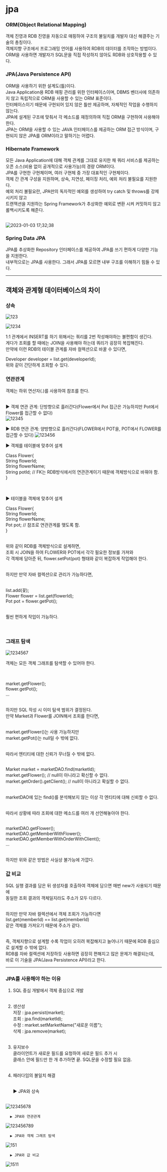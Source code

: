 # jpa

### ORM(Object Relational Mapping)
   객체 진영과 RDB 진영을 자동으로 매핑하여 구조의 불일치를 개발자 대신 해결주는 기술의 총칭이다.<br>
   객체지향 구조에서 프로그래밍 언어를 사용하여 RDB의 데이터를 조작하는 방법이다. <br>
   ORM을 사용하면 개발자가 SQL문을 직접 작성하지 않아도 RDB와 상호작용할 수 있다.

### JPA(Java Persistence API)
   ORM을 사용하기 위한 설계도(틀)이다. <br>
   Java Application용 RDB 매핑 관리를 위한 인터페이스이며, DBMS 벤더사에 의존하지 않고 독립적으로 ORM을 사용할 수 있는 ORM 표준이다. <br>
   인터페이스이기 때문에 구현되어 있지 않은 틀만 제공하며, 자체적인 작업을 수행하지 않는다. <br>
   JPA에 설계된 구조에 맞춰서 각 메소드를 재정의하여 직접 ORM을 구현하여 사용해야 한다. <br>
   JPA는 ORM을 사용할 수 있는 JAVA 인터페이스를 제공하는 ORM 접근 방식이며, 구현되지 않은 JPA를 ORM이라고 말하기는 어렵다.

### Hibernate Framework
   모든 Java Application에 대해 객체 관계를 그대로 유지한 채 쿼리 서비스를 제공하는 오픈 소스(비용 없이 공개적으로 사용가능)의 경량 ORM이다. <br>
   JPA를 구현한 구현체이며, 여러 구현체 중 가장 대표적인 구현체이다. <br>
   객체 간 관계 구성을 지원하며, 상속, 지연성, 페이징 처리, 예외 처리 불필요를 지원한다. <br>
   예외 처리 불필요란, JPA만의 독자적인 예외를 생성하여 try catch 및 throws를 강제시키지 않고 <br>
   트랜잭션을 지원하는 Spring Framework가 추상화한 예외로 변환 시켜 커밋하지 않고 롤백시키도록 해준다. <br><br>

![2023-01-03 17;32;38](https://user-images.githubusercontent.com/114047532/210322727-74129c67-20e4-435a-888c-c3d14c6bf401.PNG)


### Spring Data JPA
   JPA를 추상화한 Repository 인터페이스를 제공하여 JPA를 쓰기 편하게 다양한 기능을 지원한다. <br>
   내부적으로는 JPA를 사용한다. 그래서 JPA를 모르면 내부 구조를 이해하기 힘들 수 있다. <br>
   
---

## 객체와 관계형 데이터베이스의 차이

### 상속

![123](https://user-images.githubusercontent.com/114047532/210322947-c0445b86-c0b0-449a-b425-ea1e96b6d250.PNG)

![1234](https://user-images.githubusercontent.com/114047532/210323087-af2b56ff-38de-494c-a3fb-5224e908276e.PNG)




   1:1 관계에서 INSERT를 하기 위해서는 쿼리를 2번 작성해야하는 불편함이 생긴다. <br>
   게다가 조회를 할 때에는 JOIN을 사용해야 하는데 쿼리가 굉장히 복잡해진다. <br>
   만약에 이런 RDB의 테이블 관계를 자바 컬렉션으로 바꿀 수 있다면, <br>

   Developer developer = list.get(developerId); <br>
   위와 같이 간단하게 조회할 수 있다. <br>


### 연관관계
   객체는 하위 연산자(.)를 사용하여 참조를 한다. <br><br>
   
   ▶ 객체 연관 관계: 단방향으로 흘러간다(Flower에서 Pot 접근은 가능하지만 Pot에서 Flower를 접근할 수 없다) <br>
![12345](https://user-images.githubusercontent.com/114047532/210323238-1371ea1e-39a4-4fb9-93c6-4fdf3131ecce.PNG)



   ▶ RDB 연관 관계: 양방향으로 흘러간다(FLOWER에서 POT을, POT에서 FLOWER를 접근할 수 있다)
![123456](https://user-images.githubusercontent.com/114047532/210323287-333ca708-b76b-46eb-a4bd-e2f73f82ba73.PNG)


   
   ▶ 객체를 테이블에 맞추어 설계

   Class Flower{ <br>
      String flowerId; <br>
      String flowerName; <br>
      String potId; // FK는 RDB방식에서의 연관관계이기 때문에 객체방식으로 바꿔야 함. <br>
   } <br><br><br>


   ▶ 테이블을 객체에 맞추어 설계 <br>

   Class Flower{ <br>
      String flowerId; <br>
      String flowerName; <br>
      Pot pot; // 참조로 연관관계를 맺도록 함. <br>
   } <br><br>

   위와 같이 RDB를 객체방식으로 설계하면, <br>
   조회 시 JOIN을 하여 FLOWER와 POT에서 각각 필요한 정보를 가져와 <br>
   각 객체에 담아준 뒤, flower.setPot(pot) 형태와 같이 복잡하게 작업해야 한다. <br><br>

   하지만 만약 자바 컬렉션으로 관리가 가능하다면, <br><br>

   list.add(꽃); <br>
   Flower flower = list.get(flowerId); <br>
   Pot pot = flower.getPot(); <br><br>

   훨씬 편하게 작업이 가능하다. <br><br><br>


### 그래프 탐색
   ![1234567](https://user-images.githubusercontent.com/114047532/210323545-efee392b-18d5-4aee-9876-6d8cff09ad10.PNG)



   객체는 모든 객체 그래프를 탐색할 수 있어야 한다. <br><br><br>


   market.getFlower(); <br>
   flower.getPot(); <br>
   ... <br><br>

   하지만 SQL 작성 시 이미 탐색 범위가 결정된다. <br>
   만약 Market과 Flower를 JOIN해서 조회를 한다면, <br><br>

   market.getFlower()는 사용 가능하지만 <br>
   market.getPot()는 null일 수 밖에 없다. <br><br>

   따라서 엔티티에 대한 신뢰가 무너질 수 밖에 없다. <br><br>
   
   Market market = marketDAO.find(marketId); <br>
   market.getFlower(); // null이 아니라고 확신할 수 없다. <br>
   market.getOrder().getClient(); // null이 아니라고 확실할 수 없다. <br><br>

   marketDAO에 있는 find()를 분석해보지 않는 이상 각 엔티티에 대해 신뢰할 수 없다. <br><br>

   따라서 상황에 따라 조회에 대한 메소드를 여러 개 선언해놓아야 한다. <br><br>
   
   marketDAO.getFlower(); <br>
   marketDAO.getMemberWithFlower(); <br>
   marketDAO.getMemberWithOrderWithClient(); <br>
   ... <br><br>

   하지만 위와 같은 방법은 사실상 불가능에 가깝다. <br>


### 값 비교
   SQL 실행 결과를 담은 뒤 생성자를 호출하여 객체에 담으면 매번 new가 사용되기 때문에 <br>
   동일한 조회 결과의 객체일지라도 주소가 모두 다르다. <br><br>

   하지만 만약 자바 컬렉션에서 객체 조회가 가능하다면 <br>
   list.get(memberId) == list.get(memberId) <br>
   같은 객체를 가져오기 때문에 주소가 같다. <br><br>

즉, 객체지향으로 설계할 수록 작업이 오히려 복잡해지고 늘어나기 때문에 RDB 중심으로 설계할 수 밖에 없다. <br>
RDB를 자바 컬렉션에 저장하듯 사용하면 굉장히 편해지고 많은 문제가 해결되는데, <br>
바로 이 기술을 JPA(Java Persistence API)라고 한다. <br>

---

### JPA를 사용해야 하는 이유 <br>
   1. SQL 중심 개발에서 객체 중심으로 개발 <br><br>

   2. 생산성 <br>
      저장 : jpa.persist(market); <br>
      조회 : jpa.find(marketId); <br>
      수정 : market.setMarketName("새로운 이름"); <br>
      삭제 : jpa.remove(market); <br><br>

   3. 유지보수 <br>
      클라이언트가 새로운 필드를 요청하여 새로운 필드 추가 시 <br>
      클래스 안에 필드만 한 개 추가하면 끝. SQL문을 수정할 필요 없음. <br><br>

   4. 패러다임의 불일치 해결 <br><br>

      ▶ JPA와 상속 <br><br>
      
![12345678](https://user-images.githubusercontent.com/114047532/210323764-d12864ab-739e-4c2c-a399-8a6448c3c4e8.PNG)




      ▶ JPA와 연관관계
      
![123456789](https://user-images.githubusercontent.com/114047532/210323897-a05d4e95-4bdb-4692-8489-b3819f3b0d52.PNG)
      

        
      ▶ JPA와 객체 그래프 탐색
      
![151](https://user-images.githubusercontent.com/114047532/210323977-95176598-8f7c-4d5c-b8c3-3c0bfe9e5c37.PNG)



      ▶ JPA와 값 비교 

![1511](https://user-images.githubusercontent.com/114047532/210324029-d623712d-d3c7-41d2-a7fd-2b0b08f36e6e.PNG)
